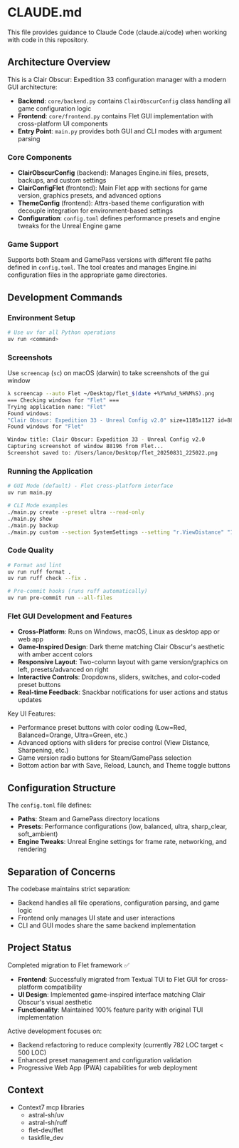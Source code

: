 # CLAUDE.md

This file provides guidance to Claude Code (claude.ai/code) when working with code in this repository.

## Architecture Overview

This is a Clair Obscur: Expedition 33 configuration manager with a modern GUI architecture:
- **Backend**: `core/backend.py` contains `ClairObscurConfig` class handling all game configuration logic
- **Frontend**: `core/frontend.py` contains Flet GUI implementation with cross-platform UI components
- **Entry Point**: `main.py` provides both GUI and CLI modes with argument parsing

### Core Components

- **ClairObscurConfig** (backend): Manages Engine.ini files, presets, backups, and custom settings
- **ClairConfigFlet** (frontend): Main Flet app with sections for game version, graphics presets, and advanced options
- **ThemeConfig** (frontend): Attrs-based theme configuration with decouple integration for environment-based settings
- **Configuration**: `config.toml` defines performance presets and engine tweaks for the Unreal Engine game

### Game Support

Supports both Steam and GamePass versions with different file paths defined in `config.toml`. The tool creates and manages Engine.ini configuration files in the appropriate game directories.

## Development Commands

### Environment Setup
```bash
# Use uv for all Python operations
uv run <command>
```

### Screenshots

Use `screencap` (`sc`) on macOS (darwin) to take screenshots of the gui window

```bash
λ screencap --auto Flet ~/Desktop/flet_$(date +%Y%m%d_%H%M%S).png
=== Checking windows for "Flet" ===
Trying application name: "Flet"
Found windows:
"Clair Obscur: Expedition 33 - Unreal Config v2.0" size=1185x1127 id=88196
Found windows for "Flet"

Window title: Clair Obscur: Expedition 33 - Unreal Config v2.0
Capturing screenshot of window 88196 from Flet...
Screenshot saved to: /Users/lance/Desktop/flet_20250831_225022.png
```

### Running the Application
```bash
# GUI Mode (default) - Flet cross-platform interface
uv run main.py

# CLI Mode examples
./main.py create --preset ultra --read-only
./main.py show
./main.py backup
./main.py custom --section SystemSettings --setting "r.ViewDistance" "1.5"
```

### Code Quality
```bash
# Format and lint
uv run ruff format .
uv run ruff check --fix .

# Pre-commit hooks (runs ruff automatically)
uv run pre-commit run --all-files
```

### Flet GUI Development and Features

- **Cross-Platform**: Runs on Windows, macOS, Linux as desktop app or web app
- **Game-Inspired Design**: Dark theme matching Clair Obscur's aesthetic with amber accent colors
- **Responsive Layout**: Two-column layout with game version/graphics on left, presets/advanced on right
- **Interactive Controls**: Dropdowns, sliders, switches, and color-coded preset buttons
- **Real-time Feedback**: Snackbar notifications for user actions and status updates

Key UI Features:
- Performance preset buttons with color coding (Low=Red, Balanced=Orange, Ultra=Green, etc.)
- Advanced options with sliders for precise control (View Distance, Sharpening, etc.)
- Game version radio buttons for Steam/GamePass selection
- Bottom action bar with Save, Reload, Launch, and Theme toggle buttons

## Configuration Structure

The `config.toml` file defines:
- **Paths**: Steam and GamePass directory locations
- **Presets**: Performance configurations (low, balanced, ultra, sharp_clear, soft_ambient)
- **Engine Tweaks**: Unreal Engine settings for frame rate, networking, and rendering

## Separation of Concerns

The codebase maintains strict separation:
- Backend handles all file operations, configuration parsing, and game logic
- Frontend only manages UI state and user interactions
- CLI and GUI modes share the same backend implementation

## Project Status

Completed migration to Flet framework ✅
- **Frontend**: Successfully migrated from Textual TUI to Flet GUI for cross-platform compatibility
- **UI Design**: Implemented game-inspired interface matching Clair Obscur's visual aesthetic
- **Functionality**: Maintained 100% feature parity with original TUI implementation

Active development focuses on:
- Backend refactoring to reduce complexity (currently 782 LOC target < 500 LOC)
- Enhanced preset management and configuration validation
- Progressive Web App (PWA) capabilities for web deployment

## Context

- Context7 mcp libraries
  - astral-sh/uv
  - astral-sh/ruff
  - flet-dev/flet
  - taskfile_dev
